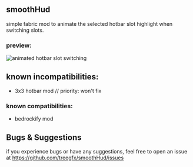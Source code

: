 ## smoothHud
simple fabric mod to animate the selected hotbar slot highlight when switching slots.
### preview:
![animated hotbar slot switching](https://cdn.treegfx.de/animated_hotbar.gif)
## known incompatibilities:
- 3x3 hotbar mod // priority: won't fix

### known compatibilities:
- bedrockify mod

## Bugs & Suggestions
if you experience bugs or have any suggestions, feel free to open an issue at https://github.com/treegfx/smoothHud/issues
